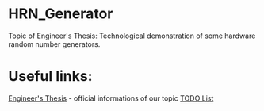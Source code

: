 # HRN_Generator
Topic of Engineer's Thesis: Technological demonstration of some hardware random number generators.
# Useful links:

[Engineer's Thesis](http://www.cs.put.poznan.pl/mmelosik/inz.html) - official informations of our topic
[TODO List](https://todoist.com/)
